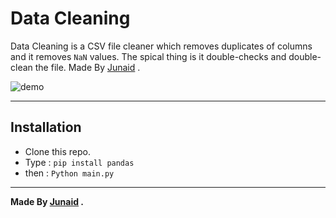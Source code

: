# Data Cleaning

Data Cleaning is a CSV file cleaner which removes duplicates of columns and it removes `NaN` values. The spical thing is it double-checks and double-clean the file. Made By [Junaid](https://abujuni.dev) .

![demo](https://i.ibb.co/fN71vkC/Screenshot-2022-06-21-225432.png)

---

## Installation

- Clone this repo.
- Type : `pip install pandas`
- then : `Python main.py`

---

**Made By [Junaid](https://abujuni.dev) .**
